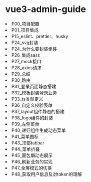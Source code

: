 # vue3-admin-guide
<li><router-link to="/Code/UI/VUE/vue3-admin-guide-master/src/P00_项目配置.html">P00_项目配置</router-link></li>

<li><router-link to="/Code/UI/VUE/vue3-admin-guide-master/src/P01_项目集成.html">P01_项目集成</router-link></li>

<li><router-link to="/Code/UI/VUE/vue3-admin-guide-master/src/P15_eslint、prettier、husky.html">P15_eslint、prettier、husky</router-link></li>

<li><router-link to="/Code/UI/VUE/vue3-admin-guide-master/src/P24_svg封装.html">P24_svg封装</router-link></li>

<li><router-link to="/Code/UI/VUE/vue3-admin-guide-master/src/P24_为什么要封装组件.html">P24_为什么要封装组件</router-link></li>

<li><router-link to="/Code/UI/VUE/vue3-admin-guide-master/src/P26_集成sass.html">P26_集成sass</router-link></li>

<li><router-link to="/Code/UI/VUE/vue3-admin-guide-master/src/P27_mock接口.html"> P27_mock接口</router-link></li>

<li><router-link to="/Code/UI/VUE/vue3-admin-guide-master/src/P28_axios请求.html">P28_axios请求</router-link></li>

<li><router-link to="/Code/UI/VUE/vue3-admin-guide-master/src/P29_总结.html">P29_总结</router-link></li>

<li><router-link to="/Code/UI/VUE/vue3-admin-guide-master/src/P30_路由.html"> P30_路由</router-link></li>

<li><router-link to="/Code/UI/VUE/vue3-admin-guide-master/src/P31_登录页面静态搭建.html">P31_登录页面静态搭建</router-link></li>

<li><router-link to="/Code/UI/VUE/vue3-admin-guide-master/src/P32_模板封装登录业务.html">P32_模板封装登录业务</router-link></li>

<li><router-link to="/Code/UI/VUE/vue3-admin-guide-master/src/P33_ts类型定义.html">P33_ts类型定义</router-link></li>

<li><router-link to="/Code/UI/VUE/vue3-admin-guide-master/src/P36_自定义校验表单.html">P36_自定义校验表单</router-link></li>

<li><router-link to="/Code/UI/VUE/vue3-admin-guide-master/src/P37_layout组件静态的搭建.html">P37_layout组件静态的搭建</router-link></li>

<li><router-link to="/Code/UI/VUE/vue3-admin-guide-master/src/P38_logo组件的封装.html"> P38_logo组件的封装</router-link></li>

<li><router-link to="/Code/UI/VUE/vue3-admin-guide-master/src/P39_左侧菜单.html">P39_左侧菜单</router-link></li>

<li><router-link to="/Code/UI/VUE/vue3-admin-guide-master/src/P40_递归组件生成动态菜单.html">P40_递归组件生成动态菜单</router-link></li>

<li><router-link to="/Code/UI/VUE/vue3-admin-guide-master/src/P41_菜单图标.html">P41_菜单图标</router-link></li>

<li><router-link to="/Code/UI/VUE/vue3-admin-guide-master/src/P43_顶部tabba.html">P43_顶部tabbar</router-link></li>

<li><router-link to="/Code/UI/VUE/vue3-admin-guide-master/src/P44_菜单折叠.html">P44_菜单折叠</router-link></li>

<li><router-link to="/Code/UI/VUE/vue3-admin-guide-master/src/P45_面包屑动态展示.html">P45_面包屑动态展示</router-link></li>

<li><router-link to="/Code/UI/VUE/vue3-admin-guide-master/src/P46_刷新业务的实现.html">P46_刷新业务的实现</router-link></li>

<li><router-link to="/Code/UI/VUE/vue3-admin-guide-master/src/P47_全屏模式的切换.html">P47_全屏模式的切换</router-link></li>

<li><router-link to="/Code/UI/VUE/vue3-admin-guide-master/src/P48_获取用户信息及对token的理解.html">P48_获取用户信息及对token的理解</router-link></li>
